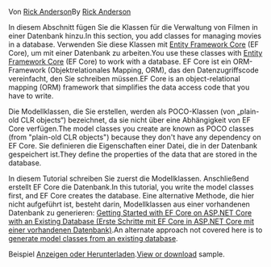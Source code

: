 <span data-ttu-id="6d81e-101">Von [Rick Anderson](https://twitter.com/RickAndMSFT)</span><span class="sxs-lookup"><span data-stu-id="6d81e-101">By [Rick Anderson](https://twitter.com/RickAndMSFT)</span></span>

<span data-ttu-id="6d81e-102">In diesem Abschnitt fügen Sie die Klassen für die Verwaltung von Filmen in einer Datenbank hinzu.</span><span class="sxs-lookup"><span data-stu-id="6d81e-102">In this section, you add classes for managing movies in a database.</span></span> <span data-ttu-id="6d81e-103">Verwenden Sie diese Klassen mit [Entity Framework Core](https://docs.microsoft.com/ef/core) (EF Core), um mit einer Datenbank zu arbeiten.</span><span class="sxs-lookup"><span data-stu-id="6d81e-103">You use these classes with [Entity Framework Core](https://docs.microsoft.com/ef/core) (EF Core) to work with a database.</span></span> <span data-ttu-id="6d81e-104">EF Core ist ein ORM-Framework (Objektrelationales Mapping, ORM), das den Datenzugriffscode vereinfacht, den Sie schreiben müssen.</span><span class="sxs-lookup"><span data-stu-id="6d81e-104">EF Core is an object-relational mapping (ORM) framework that simplifies the data access code that you have to write.</span></span>

<span data-ttu-id="6d81e-105">Die Modellklassen, die Sie erstellen, werden als POCO-Klassen (von „plain-old CLR objects“) bezeichnet, da sie nicht über eine Abhängigkeit von EF Core verfügen.</span><span class="sxs-lookup"><span data-stu-id="6d81e-105">The model classes you create are known as POCO classes (from "plain-old CLR objects") because they don't have any dependency on EF Core.</span></span> <span data-ttu-id="6d81e-106">Sie definieren die Eigenschaften einer Datei, die in der Datenbank gespeichert ist.</span><span class="sxs-lookup"><span data-stu-id="6d81e-106">They define the properties of the data that are stored in the database.</span></span>

<span data-ttu-id="6d81e-107">In diesem Tutorial schreiben Sie zuerst die Modellklassen. Anschließend erstellt EF Core die Datenbank.</span><span class="sxs-lookup"><span data-stu-id="6d81e-107">In this tutorial, you write the model classes first, and EF Core creates the database.</span></span> <span data-ttu-id="6d81e-108">Eine alternative Methode, die hier nicht aufgeführt ist, besteht darin, Modellklassen aus einer vorhandenen Datenbank zu generieren: [Getting Started with EF Core on ASP.NET Core with an Existing Database (Erste Schritte mit EF Core in ASP.NET Core mit einer vorhandenen Datenbank)](https://docs.microsoft.com/ef/core/get-started/aspnetcore/existing-db).</span><span class="sxs-lookup"><span data-stu-id="6d81e-108">An alternate approach not covered here is to [generate model classes from an existing database](https://docs.microsoft.com/ef/core/get-started/aspnetcore/existing-db).</span></span>

<span data-ttu-id="6d81e-109">Beispiel [Anzeigen oder Herunterladen](https://github.com/aspnet/Docs/tree/master/aspnetcore/tutorials/razor-pages/razor-pages-start/sample/RazorPagesMovie).</span><span class="sxs-lookup"><span data-stu-id="6d81e-109">[View or download](https://github.com/aspnet/Docs/tree/master/aspnetcore/tutorials/razor-pages/razor-pages-start/sample/RazorPagesMovie) sample.</span></span>
